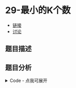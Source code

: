 # 29-最小的K个数

- [链接](https://www.nowcoder.com/practice/6a296eb82cf844ca8539b57c23e6e9bf)
- [讨论](https://www.nowcoder.com/questionTerminal/6a296eb82cf844ca8539b57c23e6e9bf)

## 题目描述

## 题目分析

<details>
<summary>Code - 点我可展开</summary>

<<<@/books/code/jz/29.cpp

</details>

